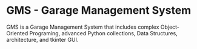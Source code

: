 # GMS - Garage Management System
GMS is a Garage Management System that includes complex Object-Oriented Programing,
advanced Python collections, Data Structures, architecture, and tkinter GUI. 
